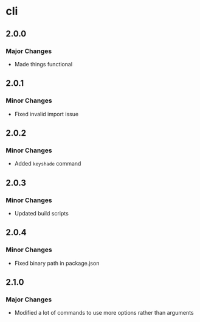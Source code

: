 # cli

## 2.0.0

### Major Changes

- Made things functional

## 2.0.1

### Minor Changes

- Fixed invalid import issue

## 2.0.2

### Minor Changes

- Added `keyshade` command

## 2.0.3

### Minor Changes

- Updated build scripts

## 2.0.4

### Minor Changes

- Fixed binary path in package.json

## 2.1.0

### Major Changes

- Modified a lot of commands to use more options rather than arguments
